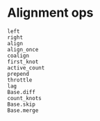 # Alignment ops

```@docs
left
right
align
align_once
coalign
first_knot
active_count
prepend
throttle
lag
Base.diff
count_knots
Base.skip
Base.merge
```
